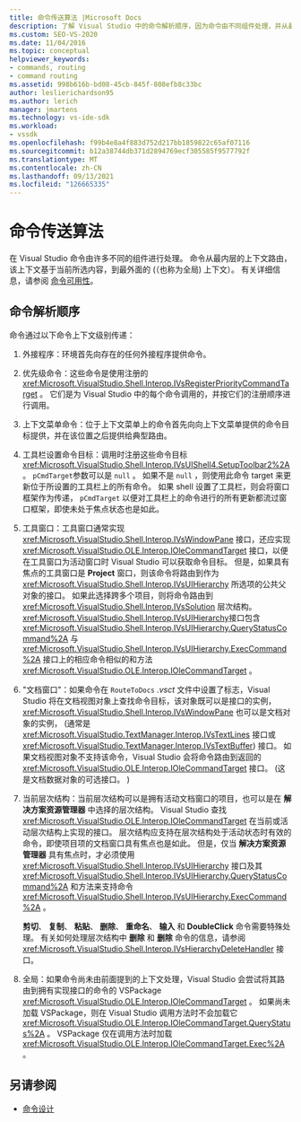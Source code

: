 ```yaml
---
title: 命令传送算法 |Microsoft Docs
description: 了解 Visual Studio 中的命令解析顺序，因为命令由不同组件处理，并从最内部到最外层上下文。
ms.custom: SEO-VS-2020
ms.date: 11/04/2016
ms.topic: conceptual
helpviewer_keywords:
- commands, routing
- command routing
ms.assetid: 998b616b-bd08-45cb-845f-808efb8c33bc
author: leslierichardson95
ms.author: lerich
manager: jmartens
ms.technology: vs-ide-sdk
ms.workload:
- vssdk
ms.openlocfilehash: f99b4e8a4f883d752d217bb1859822c65af07116
ms.sourcegitcommit: b12a38744db371d2894769ecf305585f9577792f
ms.translationtype: MT
ms.contentlocale: zh-CN
ms.lasthandoff: 09/13/2021
ms.locfileid: "126665335"
---
```

# <a name="command-routing-algorithm"></a>命令传送算法
在 Visual Studio 命令由许多不同的组件进行处理。 命令从最内层的上下文路由，该上下文基于当前所选内容，到最外面的 (（也称为全局) 上下文）。 有关详细信息，请参阅 [命令可用性](../../extensibility/internals/command-availability.md)。

## <a name="order-of-command-resolution"></a>命令解析顺序
 命令通过以下命令上下文级别传递：

1. 外接程序：环境首先向存在的任何外接程序提供命令。

2. 优先级命令：这些命令是使用注册的 <xref:Microsoft.VisualStudio.Shell.Interop.IVsRegisterPriorityCommandTarget> 。 它们是为 Visual Studio 中的每个命令调用的，并按它们的注册顺序进行调用。

3. 上下文菜单命令：位于上下文菜单上的命令首先向向上下文菜单提供的命令目标提供，并在该位置之后提供给典型路由。

4. 工具栏设置命令目标：调用时注册这些命令目标 <xref:Microsoft.VisualStudio.Shell.Interop.IVsUIShell4.SetupToolbar2%2A> 。 `pCmdTarget`参数可以是 `null` 。 如果不是 `null` ，则使用此命令 target 来更新位于所设置的工具栏上的所有命令。 如果 shell 设置了工具栏，则会将窗口框架作为传递， `pCmdTarget` 以便对工具栏上的命令进行的所有更新都流过窗口框架，即使未处于焦点状态也是如此。

5. 工具窗口：工具窗口通常实现 <xref:Microsoft.VisualStudio.Shell.Interop.IVsWindowPane> 接口，还应实现 <xref:Microsoft.VisualStudio.OLE.Interop.IOleCommandTarget> 接口，以便在工具窗口为活动窗口时 Visual Studio 可以获取命令目标。 但是，如果具有焦点的工具窗口是 **Project** 窗口，则该命令将路由到作为 <xref:Microsoft.VisualStudio.Shell.Interop.IVsUIHierarchy> 所选项的公共父对象的接口。 如果此选择跨多个项目，则将命令路由到 <xref:Microsoft.VisualStudio.Shell.Interop.IVsSolution> 层次结构。 <xref:Microsoft.VisualStudio.Shell.Interop.IVsUIHierarchy>接口包含 <xref:Microsoft.VisualStudio.Shell.Interop.IVsUIHierarchy.QueryStatusCommand%2A> 与 <xref:Microsoft.VisualStudio.Shell.Interop.IVsUIHierarchy.ExecCommand%2A> 接口上的相应命令相似的和方法 <xref:Microsoft.VisualStudio.OLE.Interop.IOleCommandTarget> 。

6. "文档窗口"：如果命令在 `RouteToDocs` *.vsct* 文件中设置了标志，Visual Studio 将在文档视图对象上查找命令目标，该对象既可以是接口的实例， <xref:Microsoft.VisualStudio.Shell.Interop.IVsWindowPane> 也可以是文档对象的实例， (通常是 <xref:Microsoft.VisualStudio.TextManager.Interop.IVsTextLines> 接口或 <xref:Microsoft.VisualStudio.TextManager.Interop.IVsTextBuffer>) 接口。 如果文档视图对象不支持该命令，Visual Studio 会将命令路由到返回的 <xref:Microsoft.VisualStudio.OLE.Interop.IOleCommandTarget> 接口。  (这是文档数据对象的可选接口。 ) 

7. 当前层次结构：当前层次结构可以是拥有活动文档窗口的项目，也可以是在 **解决方案资源管理器** 中选择的层次结构。 Visual Studio 查找 <xref:Microsoft.VisualStudio.OLE.Interop.IOleCommandTarget> 在当前或活动层次结构上实现的接口。 层次结构应支持在层次结构处于活动状态时有效的命令，即使项目项的文档窗口具有焦点也是如此。 但是，仅当 **解决方案资源管理器** 具有焦点时，才必须使用 <xref:Microsoft.VisualStudio.Shell.Interop.IVsUIHierarchy> 接口及其 <xref:Microsoft.VisualStudio.Shell.Interop.IVsUIHierarchy.QueryStatusCommand%2A> 和方法来支持命令 <xref:Microsoft.VisualStudio.Shell.Interop.IVsUIHierarchy.ExecCommand%2A> 。

     **剪切**、 **复制**、 **粘贴**、 **删除**、 **重命名**、 **输入** 和 **DoubleClick** 命令需要特殊处理。 有关如何处理层次结构中 **删除** 和 **删除** 命令的信息，请参阅 <xref:Microsoft.VisualStudio.Shell.Interop.IVsHierarchyDeleteHandler> 接口。

8. 全局：如果命令尚未由前面提到的上下文处理，Visual Studio 会尝试将其路由到拥有实现接口的命令的 VSPackage <xref:Microsoft.VisualStudio.OLE.Interop.IOleCommandTarget> 。 如果尚未加载 VSPackage，则在 Visual Studio 调用方法时不会加载它 <xref:Microsoft.VisualStudio.OLE.Interop.IOleCommandTarget.QueryStatus%2A> 。 VSPackage 仅在调用方法时加载 <xref:Microsoft.VisualStudio.OLE.Interop.IOleCommandTarget.Exec%2A> 。

## <a name="see-also"></a>另请参阅
- [命令设计](../../extensibility/internals/command-design.md)
